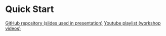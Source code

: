 # Quick Start

[GitHub repository (slides used in presentation)](https://github.com/CADWRDeltaModeling/DSM2TrainingSeries)
[Youtube playlist (workshop videos)](https://www.youtube.com/playlist?list=PL33EJkVWqElUkKFFz6A4A0LLyXqLVeHD5)
